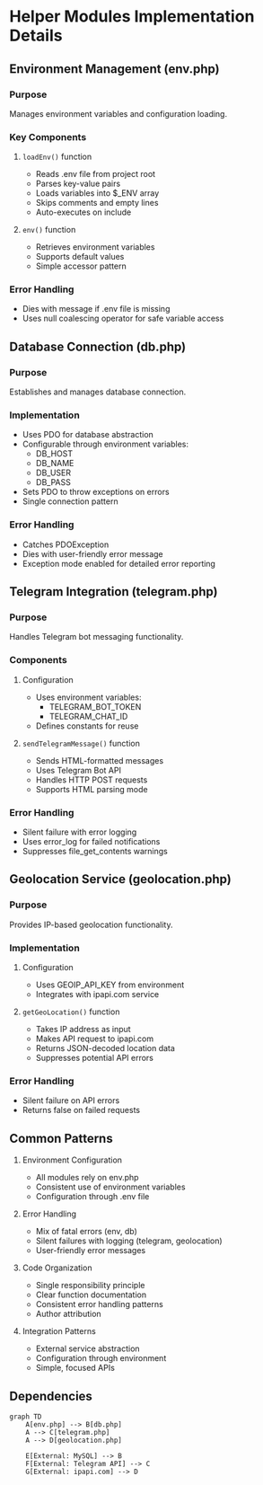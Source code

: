 # Helper Modules Implementation Details

## Environment Management (env.php)
### Purpose
Manages environment variables and configuration loading.

### Key Components
1. `loadEnv()` function
   - Reads .env file from project root
   - Parses key-value pairs
   - Loads variables into $_ENV array
   - Skips comments and empty lines
   - Auto-executes on include

2. `env()` function
   - Retrieves environment variables
   - Supports default values
   - Simple accessor pattern

### Error Handling
- Dies with message if .env file is missing
- Uses null coalescing operator for safe variable access

## Database Connection (db.php)
### Purpose
Establishes and manages database connection.

### Implementation
- Uses PDO for database abstraction
- Configurable through environment variables:
  - DB_HOST
  - DB_NAME
  - DB_USER
  - DB_PASS
- Sets PDO to throw exceptions on errors
- Single connection pattern

### Error Handling
- Catches PDOException
- Dies with user-friendly error message
- Exception mode enabled for detailed error reporting

## Telegram Integration (telegram.php)
### Purpose
Handles Telegram bot messaging functionality.

### Components
1. Configuration
   - Uses environment variables:
     - TELEGRAM_BOT_TOKEN
     - TELEGRAM_CHAT_ID
   - Defines constants for reuse

2. `sendTelegramMessage()` function
   - Sends HTML-formatted messages
   - Uses Telegram Bot API
   - Handles HTTP POST requests
   - Supports HTML parsing mode

### Error Handling
- Silent failure with error logging
- Uses error_log for failed notifications
- Suppresses file_get_contents warnings

## Geolocation Service (geolocation.php)
### Purpose
Provides IP-based geolocation functionality.

### Implementation
1. Configuration
   - Uses GEOIP_API_KEY from environment
   - Integrates with ipapi.com service

2. `getGeoLocation()` function
   - Takes IP address as input
   - Makes API request to ipapi.com
   - Returns JSON-decoded location data
   - Suppresses potential API errors

### Error Handling
- Silent failure on API errors
- Returns false on failed requests

## Common Patterns
1. Environment Configuration
   - All modules rely on env.php
   - Consistent use of environment variables
   - Configuration through .env file

2. Error Handling
   - Mix of fatal errors (env, db)
   - Silent failures with logging (telegram, geolocation)
   - User-friendly error messages

3. Code Organization
   - Single responsibility principle
   - Clear function documentation
   - Consistent error handling patterns
   - Author attribution

4. Integration Patterns
   - External service abstraction
   - Configuration through environment
   - Simple, focused APIs

## Dependencies
```mermaid
graph TD
    A[env.php] --> B[db.php]
    A --> C[telegram.php]
    A --> D[geolocation.php]
    
    E[External: MySQL] --> B
    F[External: Telegram API] --> C
    G[External: ipapi.com] --> D